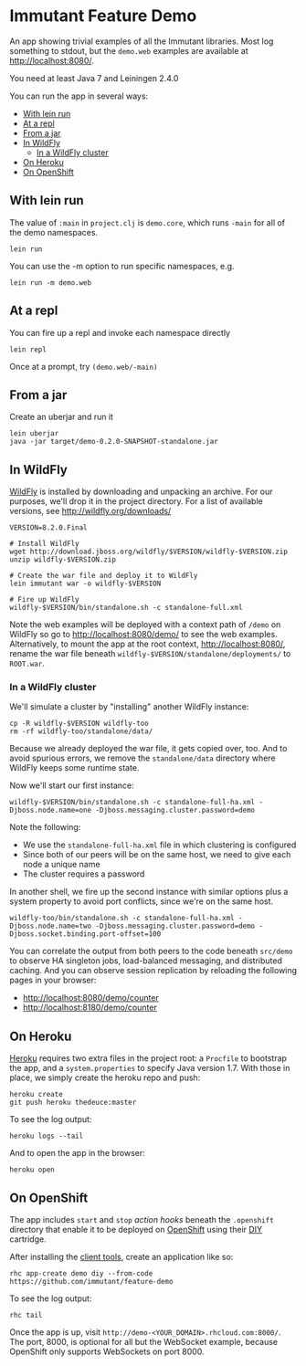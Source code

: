 # Immutant Feature Demo

An app showing trivial examples of all the Immutant libraries. Most
log something to stdout, but the `demo.web` examples are available at
<http://localhost:8080/>.

You need at least Java 7 and Leiningen 2.4.0

You can run the app in several ways:

* [With lein run](#with-lein-run)
* [At a repl](#at-a-repl)
* [From a jar](#from-a-jar)
* [In WildFly](#in-wildfly)
    * [In a WildFly cluster](#in-a-wildfly-cluster)
* [On Heroku](#on-heroku)
* [On OpenShift](#on-openshift)

## With lein run

The value of `:main` in `project.clj` is `demo.core`, which runs
`-main` for all of the demo namespaces.

    lein run

You can use the -m option to run specific namespaces, e.g.

    lein run -m demo.web

## At a repl

You can fire up a repl and invoke each namespace directly

    lein repl

Once at a prompt, try `(demo.web/-main)`

## From a jar

Create an uberjar and run it

    lein uberjar
    java -jar target/demo-0.2.0-SNAPSHOT-standalone.jar 

## In WildFly

[WildFly](http://wildfly.org) is installed by downloading and
unpacking an archive. For our purposes, we'll drop it in the project
directory. For a list of available versions, see
<http://wildfly.org/downloads/>

    VERSION=8.2.0.Final

    # Install WildFly
    wget http://download.jboss.org/wildfly/$VERSION/wildfly-$VERSION.zip
    unzip wildfly-$VERSION.zip

    # Create the war file and deploy it to WildFly
    lein immutant war -o wildfly-$VERSION

    # Fire up WildFly
    wildfly-$VERSION/bin/standalone.sh -c standalone-full.xml

Note the web examples will be deployed with a context path of `/demo`
on WildFly so go to <http://localhost:8080/demo/> to see the web
examples. Alternatively, to mount the app at the root context,
<http://localhost:8080/>, rename the war file beneath
`wildfly-$VERSION/standalone/deployments/` to `ROOT.war`.

### In a WildFly cluster

We'll simulate a cluster by "installing" another WildFly instance:

    cp -R wildfly-$VERSION wildfly-too
    rm -rf wildfly-too/standalone/data/

Because we already deployed the war file, it gets copied over, too.
And to avoid spurious errors, we remove the `standalone/data`
directory where WildFly keeps some runtime state.

Now we'll start our first instance:

    wildfly-$VERSION/bin/standalone.sh -c standalone-full-ha.xml -Djboss.node.name=one -Djboss.messaging.cluster.password=demo

Note the following:

* We use the `standalone-full-ha.xml` file in which clustering is
  configured
* Since both of our peers will be on the same host, we need to
  give each node a unique name
* The cluster requires a password

In another shell, we fire up the second instance with similar options
plus a system property to avoid port conflicts, since we're on the
same host.

    wildfly-too/bin/standalone.sh -c standalone-full-ha.xml -Djboss.node.name=two -Djboss.messaging.cluster.password=demo -Djboss.socket.binding.port-offset=100

You can correlate the output from both peers to the code beneath
`src/demo` to observe HA singleton jobs, load-balanced messaging, and
distributed caching. And you can observe session replication by
reloading the following pages in your browser:

* <http://localhost:8080/demo/counter>
* <http://localhost:8180/demo/counter>

## On Heroku

[Heroku](http://heroku.com) requires two extra files in the project
root: a `Procfile` to bootstrap the app, and a `system.properties` to
specify Java version 1.7. With those in place, we simply create the
heroku repo and push:

    heroku create
    git push heroku thedeuce:master

To see the log output:

    heroku logs --tail

And to open the app in the browser:

    heroku open

## On OpenShift

The app includes `start` and `stop` *action hooks* beneath the
`.openshift` directory that enable it to be deployed on
[OpenShift](http://openshift.com) using their
[DIY](https://developers.openshift.com/en/diy-overview.html)
cartridge.

After installing the
[client tools](https://developers.openshift.com/en/getting-started-client-tools.html),
create an application like so:

    rhc app-create demo diy --from-code https://github.com/immutant/feature-demo

To see the log output:

    rhc tail

Once the app is up, visit
`http://demo-<YOUR_DOMAIN>.rhcloud.com:8000/`. The port, 8000, is
optional for all but the WebSocket example, because OpenShift only
supports WebSockets on port 8000.
